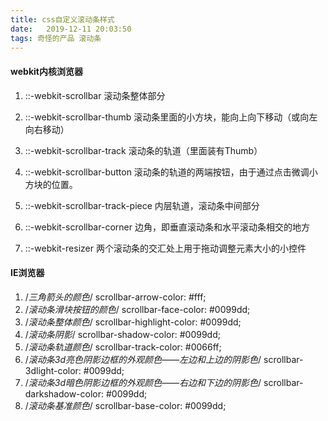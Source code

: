 ```yaml
---
title: css自定义滚动条样式
date:   2019-12-11 20:03:50
tags: 奇怪的产品 滚动条
---
```


#### webkit内核浏览器
1. ::-webkit-scrollbar 滚动条整体部分

2. ::-webkit-scrollbar-thumb 滚动条里面的小方块，能向上向下移动（或向左向右移动）

3. ::-webkit-scrollbar-track 滚动条的轨道（里面装有Thumb）

4. ::-webkit-scrollbar-button 滚动条的轨道的两端按钮，由于通过点击微调小方块的位置。

5. ::-webkit-scrollbar-track-piece 内层轨道，滚动条中间部分

6. ::-webkit-scrollbar-corner 边角，即垂直滚动条和水平滚动条相交的地方

7. ::-webkit-resizer 两个滚动条的交汇处上用于拖动调整元素大小的小控件

#### IE浏览器
1.	/*三角箭头的颜色*/
			scrollbar-arrow-color: #fff;
2.	/*滚动条滑块按钮的颜色*/
				scrollbar-face-color: #0099dd;
3.	/*滚动条整体颜色*/
				scrollbar-highlight-color: #0099dd;
4.	/*滚动条阴影*/
				scrollbar-shadow-color: #0099dd;
5. /*滚动条轨道颜色*/
				scrollbar-track-color: #0066ff;
6. /*滚动条3d亮色阴影边框的外观颜色——左边和上边的阴影色*/
				scrollbar-3dlight-color: #0099dd;
7. /*滚动条3d暗色阴影边框的外观颜色——右边和下边的阴影色*/
				scrollbar-darkshadow-color: #0099dd;
8. /*滚动条基准颜色*/
				scrollbar-base-color: #0099dd;